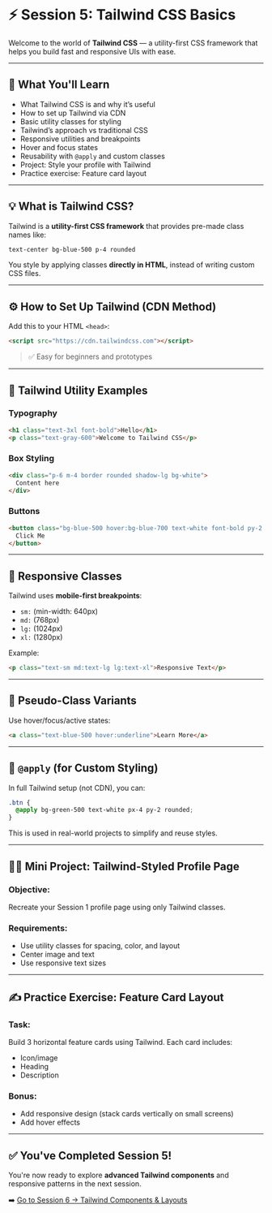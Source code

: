 # ⚡ Session 5: Tailwind CSS Basics

Welcome to the world of **Tailwind CSS** — a utility-first CSS framework that helps you build fast and responsive UIs with ease.

---

## 🎯 What You'll Learn
- What Tailwind CSS is and why it’s useful
- How to set up Tailwind via CDN
- Basic utility classes for styling
- Tailwind’s approach vs traditional CSS
- Responsive utilities and breakpoints
- Hover and focus states
- Reusability with `@apply` and custom classes
- Project: Style your profile with Tailwind
- Practice exercise: Feature card layout

---

## 💡 What is Tailwind CSS?
Tailwind is a **utility-first CSS framework** that provides pre-made class names like:
```html
text-center bg-blue-500 p-4 rounded
```
You style by applying classes **directly in HTML**, instead of writing custom CSS files.

---

## ⚙️ How to Set Up Tailwind (CDN Method)
Add this to your HTML `<head>`:
```html
<script src="https://cdn.tailwindcss.com"></script>
```
> ✅ Easy for beginners and prototypes

---

## 🧩 Tailwind Utility Examples

### Typography
```html
<h1 class="text-3xl font-bold">Hello</h1>
<p class="text-gray-600">Welcome to Tailwind CSS</p>
```

### Box Styling
```html
<div class="p-6 m-4 border rounded shadow-lg bg-white">
  Content here
</div>
```

### Buttons
```html
<button class="bg-blue-500 hover:bg-blue-700 text-white font-bold py-2 px-4 rounded">
  Click Me
</button>
```

---

## 📱 Responsive Classes
Tailwind uses **mobile-first breakpoints**:
- `sm:` (min-width: 640px)
- `md:` (768px)
- `lg:` (1024px)
- `xl:` (1280px)

Example:
```html
<p class="text-sm md:text-lg lg:text-xl">Responsive Text</p>
```

---

## 🎨 Pseudo-Class Variants
Use hover/focus/active states:
```html
<a class="text-blue-500 hover:underline">Learn More</a>
```

---

## 🧠 `@apply` (for Custom Styling)
In full Tailwind setup (not CDN), you can:
```css
.btn {
  @apply bg-green-500 text-white px-4 py-2 rounded;
}
```
This is used in real-world projects to simplify and reuse styles.

---

## 🧑‍🎨 Mini Project: Tailwind-Styled Profile Page

### Objective:
Recreate your Session 1 profile page using only Tailwind classes.

### Requirements:
- Use utility classes for spacing, color, and layout
- Center image and text
- Use responsive text sizes

---

## ✍️ Practice Exercise: Feature Card Layout

### Task:
Build 3 horizontal feature cards using Tailwind. Each card includes:
- Icon/image
- Heading
- Description

### Bonus:
- Add responsive design (stack cards vertically on small screens)
- Add hover effects

---

## ✅ You've Completed Session 5!
You're now ready to explore **advanced Tailwind components** and responsive patterns in the next session.

➡️ [Go to Session 6 → Tailwind Components & Layouts](../session-06-tailwind-components/README.md)


